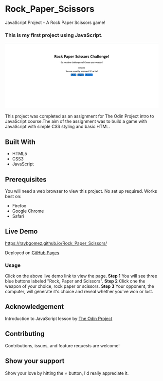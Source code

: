 # Rock_Paper_Scissors
JavaScript Project - A Rock Paper Scissors game!

### This is my first project using JavaScript.

<div align="center"><img width="1280" alt="websiteScreenShot" src="./images/rps-screenshot.png"></div>


This project was completed as an assignment for The Odin Project intro to JavaScript course.The aim of the assignment was to build a game with JavaScript with simple CSS styling and basic HTML.

## Built With 

- HTML5
- CSS3
- JavaScript

## Prerequisites

You will need a web browser to view this project. No set up required. Works best on:

- Firefox
- Google Chrome
- Safari

## Live Demo

<https://raybgomez.github.io/Rock_Paper_Scissors/>

Deployed on [GitHub Pages](https://pages.github.com/) 

### Usage

Click on the above live demo link to view the page.
**Step 1** You will see three blue buttons labeled "Rock, Paper and Scissors".
**Step 2** Click one the weapon of your choice, rock paper or scissors.
**Step 3** Your opponent, the computer, will generate it's choice and reveal whether you've won or lost.


## Acknowledgement

Introduction to JavaScript lesson by [The Odin Project](https://www.theodinproject.com) 

## Contributing

Contributions, issues, and feature requests are welcome!

## Show your support

Show your love by hitting the ⭐️ button, I'd really appreciate it.
